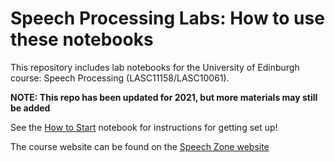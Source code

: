 # Speech Processing Labs: How to use these notebooks

This repository includes lab notebooks for the University of Edinburgh course: Speech Processing (LASC11158/LASC10061). 

**NOTE: This repo has been updated for 2021, but more materials may still be added**

See the [How to Start](sp-m0-how-to-start.ipynb) notebook for instructions for getting set up! 

The course website can be found on the [Speech Zone website](http://speech.zone/courses/speech-processing/)

 
